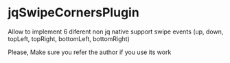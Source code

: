 jqSwipeCornersPlugin
====================

Allow to implement 6 diferent non jq native support swipe events (up, down, topLeft, topRight, bottomLeft, bottomRight)

Please, Make sure you refer the author if you use its work
